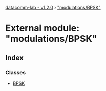[datacomm-lab - v1.2.0](../README.md) › ["modulations/BPSK"](_modulations_bpsk_.md)

# External module: "modulations/BPSK"

## Index

### Classes

* [BPSK](../classes/_modulations_bpsk_.bpsk.md)
